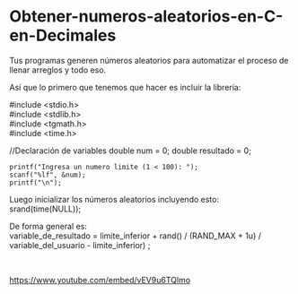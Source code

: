 # Obtener-numeros-aleatorios-en-C-en-Decimales
Tus programas generen números aleatorios para automatizar el proceso de llenar arreglos y todo eso.

Así que lo primero que tenemos que hacer es incluir la librería:

#include <stdio.h> <br>
#include <stdlib.h> <br>
#include <tgmath.h>  <br>
#include <time.h> <br>


//Declaración de variables
    double   num = 0;
    double   resultado = 0;     
    
    printf("Ingresa un numero limite (1 < 100): ");
    scanf("%lf", &num);
    printf("\n");
    
    
Luego inicializar los números aleatorios incluyendo esto: <br>
srand(time(NULL)); <br> 
    
De forma general es: <br>
variable_de_resultado = limite_inferior + rand() / (RAND_MAX + 1u) / variable_del_usuario - limite_inferior) ; <br>



<br> 

https://www.youtube.com/embed/vEV9u6TQlmo 
